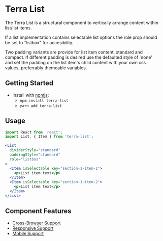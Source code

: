 # Terra List

The Terra List is a structural component to vertically arrange content within list/list items.

If a list implementation contains selectable list options the role prop should be set to "listbox" for accesibility. 

Two padding variants are provide for list item content, standard and compact. If different padding is desired use the defaulted style of 'none' and set the padding on the list item's child content with your own css values, preferrably themeable variables.

## Getting Started

- Install with [npmjs](https://www.npmjs.com):
  - `npm install terra-list`
  - `yarn add terra-list`

## Usage

```jsx
import React from 'react';
import List, { Item } from 'terra-list';

<List
  dividerStyle="standard"
  paddingStyle="standard"
  role="listbox"
>
  <Item isSelectable key="section-1-item-1">
    <p>List item text</p>
  </Item>
  <Item isSelectable key="section-1-item-2">
    <p>List item text</p>
  </Item>
</List>
```

## Component Features
* [Cross-Browser Support](https://github.com/cerner/terra-ui/blob/master/src/terra-dev-site/contributing/ComponentStandards.e.contributing.md#cross-browser-support)
* [Responsive Support](https://github.com/cerner/terra-ui/blob/master/src/terra-dev-site/contributing/ComponentStandards.e.contributing.md#responsive-support)
* [Mobile Support](https://github.com/cerner/terra-ui/blob/master/src/terra-dev-site/contributing/ComponentStandards.e.contributing.md#mobile-support)
